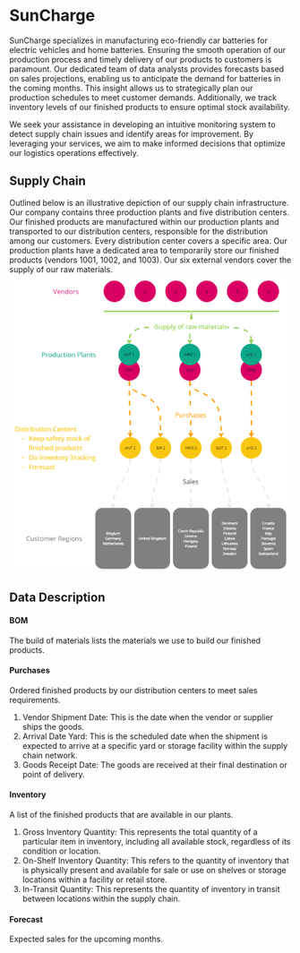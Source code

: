 # SunCharge
SunCharge specializes in manufacturing eco-friendly car batteries for electric vehicles and home batteries. Ensuring the smooth operation of our production process and timely delivery of our products to customers is paramount. Our dedicated team of data analysts provides forecasts based on sales projections, enabling us to anticipate the demand for batteries in the coming months. This insight allows us to strategically plan our production schedules to meet customer demands. Additionally, we track inventory levels of our finished products to ensure optimal stock availability. 

We seek your assistance in developing an intuitive monitoring system to detect supply chain issues and identify areas for improvement. By leveraging your services, we aim to make informed decisions that optimize our logistics operations effectively.

## Supply Chain
Outlined below is an illustrative depiction of our supply chain infrastructure. Our company contains three production plants and five distribution centers. Our finished products are manufactured within our production plants and transported to our distribution centers, responsible for the distribution among our customers. Every distribution center covers a specific area. Our production plants have a dedicated area to temporarily store our finished products (vendors 1001, 1002, and 1003). Our six external vendors cover the supply of our raw materials.
![Schematic overview of our supply chain](img/schematic_overview_of_data.png)

## Data Description
#### BOM
The build of materials lists the materials we use to build our finished products.
#### Purchases
Ordered finished products by our distribution centers to meet sales requirements.
1.	Vendor Shipment Date: This is the date when the vendor or supplier ships the goods. 
2.	Arrival Date Yard: This is the scheduled date when the shipment is expected to arrive at a specific yard or storage facility within the supply chain network.
3.	Goods Receipt Date: The goods are received at their final destination or point of delivery.
#### Inventory
A list of the finished products that are available in our plants.
1.	Gross Inventory Quantity: This represents the total quantity of a particular item in inventory, including all available stock, regardless of its condition or location.
2.	On-Shelf Inventory Quantity: This refers to the quantity of inventory that is physically present and available for sale or use on shelves or storage locations within a facility or retail store.
3.	In-Transit Quantity: This represents the quantity of inventory in transit between locations within the supply chain.
#### Forecast
Expected sales for the upcoming months.
